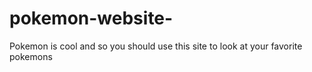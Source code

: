 # pokemon-website-

Pokemon is cool and so you should use this site to look at your favorite pokemons
